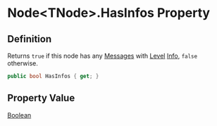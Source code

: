 # Node&lt;TNode&gt;.HasInfos Property
## Definition

Returns `true` if this node has any [Messages](MrKWatkins.Ast.Message.md) with [Level](MrKWatkins.Ast.Message.Level.md) [Info](MrKWatkins.Ast.MessageLevel.md#fields), `false` otherwise.

```c#
public bool HasInfos { get; }
```

## Property Value

[Boolean](https://learn.microsoft.com/en-gb/dotnet/api/System.Boolean)
